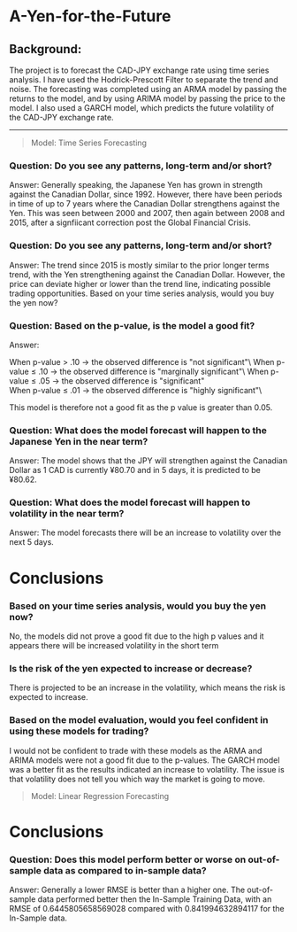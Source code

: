 # **A-Yen-for-the-Future**

## **Background:**

The project is to forecast the CAD-JPY exchange rate using time series analysis. I have used the Hodrick-Prescott Filter to separate the trend and noise. The forecasting was completed using an ARMA model by passing the returns to the model, and by using ARIMA model by passing the price to the model. I also used a GARCH model, which predicts the future volatility of the CAD-JPY exchange rate.

---

>Model: Time Series Forecasting

### **Question: Do you see any patterns, long-term and/or short?**

Answer: Generally speaking, the Japanese Yen has grown in strength against the Canadian Dollar, since 1992. However, there have been periods in time of up to 7 years where the Canadian Dollar strengthens against the Yen. This was seen between 2000 and 2007, then again between 2008 and 2015, after a signfiicant correction post the Global Financial Crisis.


### **Question: Do you see any patterns, long-term and/or short?**

Answer: The trend since 2015 is mostly similar to the prior longer terms trend, with the Yen strengthening against the Canadian Dollar. However, the price can deviate higher or lower than the trend line, indicating possible trading opportunities.
Based on your time series analysis, would you buy the yen now?

### **Question: Based on the p-value, is the model a good fit?**

Answer:

When p-value > .10 → the observed difference is "not significant"\ 
When p-value ≤ .10 → the observed difference is "marginally significant"\ 
When p-value ≤ .05 → the observed difference is "significant" \
When p-value ≤ .01 → the observed difference is "highly significant"\

This model is therefore not a good fit as the p value is greater than 0.05.

### **Question: What does the model forecast will happen to the Japanese Yen in the near term?**

Answer: The model shows that the JPY will strengthen against the Canadian Dollar as 1 CAD is currently ¥80.70 and in 5 days, it is predicted to be ¥80.62.

### **Question: What does the model forecast will happen to volatility in the near term?**

Answer: The model forecasts there will be an increase to volatility over the next 5 days.

# **Conclusions**

### **Based on your time series analysis, would you buy the yen now?**
No, the models did not prove a good fit due to the high p values and it appears there will be increased volatility in the short term

### **Is the risk of the yen expected to increase or decrease?**
There is projected to be an increase in the volatility, which means the risk is expected to increase.

### **Based on the model evaluation, would you feel confident in using these models for trading?**
I would not be confident to trade with these models as the ARMA and ARIMA models were not a good fit due to the p-values. The GARCH model was a better fit as the results indicated an increase to volatility. The issue is that volatility does not tell you which way the market is going to move.

>Model: Linear Regression Forecasting

# **Conclusions**

### **Question: Does this model perform better or worse on out-of-sample data as compared to in-sample data?**

Answer: Generally a lower RMSE is better than a higher one. The out-of-sample data performed better then the In-Sample Training Data, with an RMSE of 0.6445805658569028 compared with 0.841994632894117 for the In-Sample data.